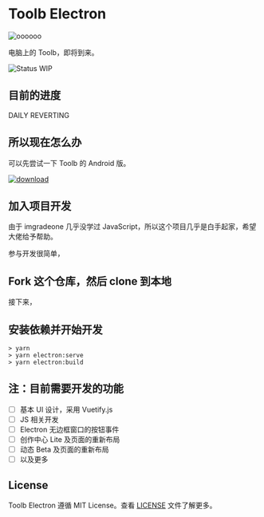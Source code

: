 # Toolb Electron

![oooooo](https://imgradeone.files.wordpress.com/2019/07/elec-toolb.png)

电脑上的 Toolb，即将到来。

![Status WIP](https://img.shields.io/badge/status-WIP-fa4694.svg)

## 目前的进度

DAILY REVERTING

## 所以现在怎么办

可以先尝试一下 Toolb 的 Android 版。

<a href="https://github.com/imgradeone/ToolbReleases/releases/latest">![download](https://img.shields.io/badge/download-forAndroid-0080ff.svg?style=for-the-badge)</a>

## 加入项目开发

由于 imgradeone 几乎没学过 JavaScript，所以这个项目几乎是白手起家，希望大佬给予帮助。

参与开发很简单，

## Fork 这个仓库，然后 clone 到本地

接下来，

## 安装依赖并开始开发

```
> yarn
> yarn electron:serve
> yarn electron:build
```

## 注：目前需要开发的功能

- [ ] 基本 UI 设计，采用 Vuetify.js
- [ ] JS 相关开发
- [ ] Electron 无边框窗口的按钮事件
- [ ] 创作中心 Lite 及页面的重新布局
- [ ] 动态 Beta 及页面的重新布局
- [ ] 以及更多

## License

Toolb Electron 遵循 MIT License。查看 [LICENSE](./LICENSE) 文件了解更多。
